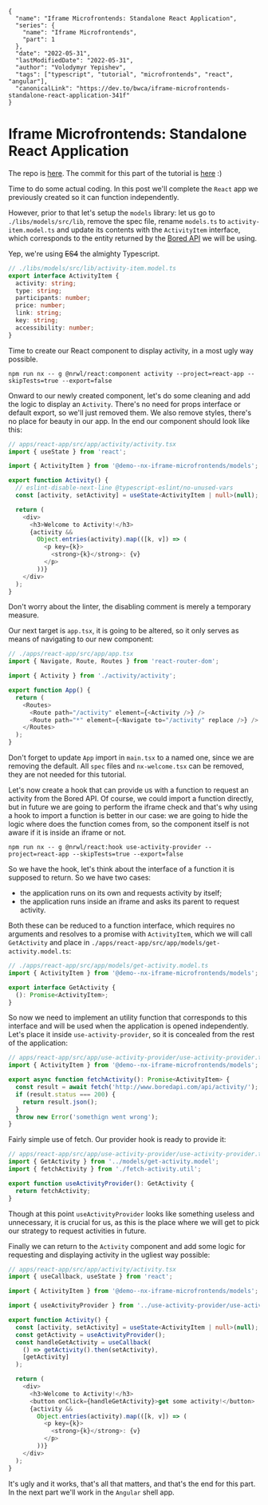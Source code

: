 ```ic-metadata
{
  "name": "Iframe Microfrontends: Standalone React Application",
  "series": {
    "name": "Iframe Microfrontends",
    "part": 1
  },
  "date": "2022-05-31",
  "lastModifiedDate": "2022-05-31",
  "author": "Volodymyr Yepishev",
  "tags": ["typescript", "tutorial", "microfrontends", "react", "angular"],
  "canonicalLink": "https://dev.to/bwca/iframe-microfrontends-standalone-react-application-341f"
}
```

# Iframe Microfrontends: Standalone React Application

The repo is [here](https://github.com/Bwca/demo__iframe-micro-frontends).
The commit for this part of the tutorial is [here](https://github.com/Bwca/demo__iframe-micro-frontends/commit/5f23628a6f4b7f46213c3001ca6bcd4a9f518416) :)

Time to do some actual coding. In this post we'll complete the `React` app we previously created so it can function independently.

However, prior to that let's setup the `models` library: let us go to `./libs/models/src/lib`, remove the spec file, rename `models.ts` to `activity-item.model.ts` and update its contents with the `ActivityItem` interface, which corresponds to the entity returned by the [Bored API](https://www.boredapi.com/) we will be using.

Yep, we're using ~~ES4~~ the almighty Typescript.

```typescript
// ./libs/models/src/lib/activity-item.model.ts
export interface ActivityItem {
  activity: string;
  type: string;
  participants: number;
  price: number;
  link: string;
  key: string;
  accessibility: number;
}
```

Time to create our React component to display activity, in a most ugly way possible.
```node
npm run nx -- g @nrwl/react:component activity --project=react-app --skipTests=true --export=false
```

Onward to our newly created component, let's do some cleaning and add the logic to display an `Activity`. There's no need for props interface or default export, so we'll just removed them. We also remove styles, there's no place for beauty in our app. In the end our component should look like this:

```typescript
// apps/react-app/src/app/activity/activity.tsx
import { useState } from 'react';

import { ActivityItem } from '@demo--nx-iframe-microfrontends/models';

export function Activity() {
  // eslint-disable-next-line @typescript-eslint/no-unused-vars
  const [activity, setActivity] = useState<ActivityItem | null>(null);

  return (
    <div>
      <h3>Welcome to Activity!</h3>
      {activity &&
        Object.entries(activity).map(([k, v]) => (
          <p key={k}>
            <strong>{k}</strong>: {v}
          </p>
        ))}
    </div>
  );
}
```

Don't worry about the linter, the disabling comment is merely a temporary measure.

Our next target is `app.tsx`, it is going to be altered, so it only serves as means of navigating to our new component:

```typescript
// ./apps/react-app/src/app/app.tsx
import { Navigate, Route, Routes } from 'react-router-dom';

import { Activity } from './activity/activity';

export function App() {
  return (
    <Routes>
      <Route path="/activity" element={<Activity />} />
      <Route path="*" element={<Navigate to="/activity" replace />} />
    </Routes>
  );
}
```

Don't forget to update `App` import in `main.tsx` to a named one, since we are removing the default. All `spec` files and `nx-welcome.tsx` can be removed, they are not needed for this tutorial.

Let's now create a hook that can provide us with a function to request an activity from the Bored API. Of course, we could import a function directly, but in future we are going to perform the iframe check and that's why using a hook to import a function is better in our case: we are going to hide the logic where does the function comes from, so the component itself is not aware if it is inside an iframe or not.

```node
npm run nx -- g @nrwl/react:hook use-activity-provider --project=react-app --skipTests=true --export=false
```

So we have the hook, let's think about the interface of a function it is supposed to return. So we have two cases: 
* the application runs on its own and requests activity by itself;
* the application runs inside an iframe and asks its parent to request activity.

Both these can be reduced to a function interface, which requires no arguments and resolves to a promise with `ActivityItem`, which we will call `GetActivity` and place in `./apps/react-app/src/app/models/get-activity.model.ts`:
```typescript
// ./apps/react-app/src/app/models/get-activity.model.ts
import { ActivityItem } from '@demo--nx-iframe-microfrontends/models';

export interface GetActivity {
  (): Promise<ActivityItem>;
}
```

So now we need to implement an utility function that corresponds to this interface and will be used when the application is opened independently. Let's place it inside `use-activity-provider`, so it is concealed from the rest of the application:

```typescript
// apps/react-app/src/app/use-activity-provider/use-activity-provider.ts
import { ActivityItem } from '@demo--nx-iframe-microfrontends/models';

export async function fetchActivity(): Promise<ActivityItem> {
  const result = await fetch('http://www.boredapi.com/api/activity/');
  if (result.status === 200) {
    return result.json();
  }
  throw new Error('somethign went wrong');
}
```

Fairly simple use of fetch. Our provider hook is ready to provide it:
```typescript
// apps/react-app/src/app/use-activity-provider/use-activity-provider.ts
import { GetActivity } from '../models/get-activity.model';
import { fetchActivity } from './fetch-activity.util';

export function useActivityProvider(): GetActivity {
  return fetchActivity;
}
```

Though at this point `useActivityProvider` looks like something useless and unnecessary, it is crucial for us, as this is the place where we will get to pick our strategy to request activities in future.

Finally we can return to the `Activity` component and add some logic for requesting and displaying activity in the ugliest way possible:

```typescript
// apps/react-app/src/app/activity/activity.tsx
import { useCallback, useState } from 'react';

import { ActivityItem } from '@demo--nx-iframe-microfrontends/models';

import { useActivityProvider } from '../use-activity-provider/use-activity-provider';

export function Activity() {
  const [activity, setActivity] = useState<ActivityItem | null>(null);
  const getActivity = useActivityProvider();
  const handleGetActivity = useCallback(
    () => getActivity().then(setActivity),
    [getActivity]
  );

  return (
    <div>
      <h3>Welcome to Activity!</h3>
      <button onClick={handleGetActivity}>get some activity!</button>
      {activity &&
        Object.entries(activity).map(([k, v]) => (
          <p key={k}>
            <strong>{k}</strong>: {v}
          </p>
        ))}
    </div>
  );
}
```

It's ugly and it works, that's all that matters, and that's the end for this part. In the next part we'll work in the `Angular` shell app.